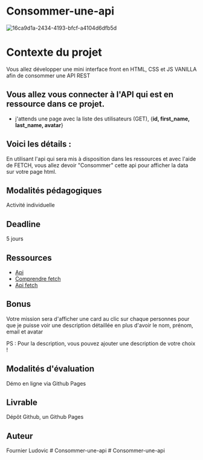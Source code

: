 # Consommer-une-api

![16ca9d1a-2434-4193-bfcf-a4104d6dfb5d](https://github.com/ludo62/Consommer-une-api/assets/90885543/f3ae3e1a-f246-49b0-a8f3-5e5baf14f730)

# Contexte du projet

Vous allez développer une mini interface front en HTML, CSS et JS VANILLA afin de consommer une API REST

## Vous allez vous connecter à l'API qui est en ressource dans ce projet.

- j'attends une page avec la liste des utilisateurs (GET), {**id, first\_name, last\_name, avatar**}

## Voici les détails :

En utilisant l'api qui sera mis à disposition dans les ressources et avec l'aide de FETCH, vous allez devoir "Consommer" cette api pour afficher la data sur votre page html.

## Modalités pédagogiques

Activité individuelle 

## Deadline

5 jours

## Ressources

- [Api](https://reqres.in/)
- [Comprendre fetch](https://www.youtube.com/watch?v=sGvEqHkDyFc)
- [Api fetch](https://developer.mozilla.org/fr/docs/Web/API/Fetch_API)

## Bonus
Votre mission sera d'afficher une card au clic sur chaque personnes pour que je puisse voir une description détaillée en plus d'avoir le nom, prénom, email et avatar

PS : Pour la description, vous pouvez ajouter une description de votre choix !

## Modalités d'évaluation

Démo en ligne via Github Pages

## Livrable

Dépôt Github, un Github Pages

## Auteur

Fournier Ludovic
#   C o n s o m m e r - u n e - a p i  
 #   C o n s o m m e r - u n e - a p i  
 